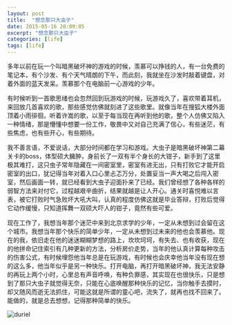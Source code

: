 ```yaml
---
layout: post
title:  "想念那只大虫子"
date: 2015-05-16 20:09:05
excerpt: "想念那只大虫子"
categories: [life]
tags: [life]
---
```


多年以前在玩一个叫暗黑破坏神的游戏的时候，羡慕可以挣钱的人，有一台免费的笔记本，有个沙发、有个天气晴朗的下午，而此刻，我就坐在沙发时敲着键盘，对着外面的蓝天发呆。羡慕那个在电脑前一心游戏的少年。

<!--more-->

有时候听到一首歌思绪也会忽然回到玩游戏的时候，玩游戏久了，喜欢带着耳机，来回放几首喜欢的歌，那些感觉仿佛就刻进了这些歌里。就像当年在搜狐大楼外面顶着小雨徘徊，听着许嵩的歌，以至于每当现在再听到他的歌，整个人仿佛又陷入一种情绪，那是懵懂中想要一份工作，敬畏中又对自己充满了信心，有些迷茫，有些焦虑，也有些开心，有些期待。

我不善言语，不爱说话，大部分时间都在学习和游戏。大虫子是暗黑破坏神第二幕关卡的boss，体型硕大臃肿，身前长了一双有半个身长的大钳子，新手到了这里极其难打，这只虫子常年隐藏在一间密室里，密室有进无出，只有打败它才能开启密室的出口，犹记得当年对着入口心里忐忑万分，处置妥当一声大喝之后闯入密室，然后画面一转，就已经看到大虫子迎面扑来了已经。我们曾经想了各种各样的弱智方法来对付它，过程越艰辛曲折，结果就越是让人开心。通关时喜悦难以言表，被它打败时气急败坏大吼大叫，认真的程度仿佛这就是毕业答辩，打败后觉得它动作缓慢，只知道挥舞一双硕大吓人的钳子，竟然有些可爱。

现在工作了，我想当年那个迷茫中来到北京求学的少年，一定从未想到过会留在这个城市。我想当年那个快乐的简单少年，一定从未想到过未来的他也会羡慕他。现在的我，依旧走在他的迷迷糊糊梦想的路上，坎坎坷坷，有失去、也有收获，现在的他拼命记住索引有几种更新的方法，分析房价走势，当年的他认真计算每种攻击的伤害公式，有时候埋怨他当年总是在玩游戏，有时候也会庆幸他当年没有现在想的这么多，他当年似乎是另一种快乐。打开电脑，再打开暗黑破坏神，我无法安静的再玩上两个小时，心里总有声音呼唤，有种负罪感，其实现在也很快乐，只是想到了那只大虫子就觉得无奈，只能在心底唤醒那种快乐的记忆，当你触手去摸时，却又随风而逝无法抓住，可能这就是所谓的童心吧，流失了，就再也找不回来了。能做的，就是总去想想，记得那种简单的快乐。

![duriel](/assets/images/duriel.jpg)
